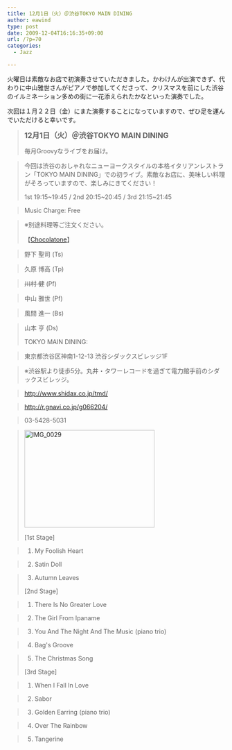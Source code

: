 ```yaml
---
title: 12月1日（火）＠渋谷TOKYO MAIN DINING
author: eawind
type: post
date: 2009-12-04T16:16:35+09:00
url: /?p=70
categories:
  - Jazz

---
```

火曜日は素敵なお店で初演奏させていただきました。かわけんが出演できず、代わりに中山雅世さんがピアノで参加してくださって、クリスマスを前にした渋谷のイルミネーション多めの街に一花添えられたかなといった演奏でした。

次回は１月２２日（金）にまた演奏することになっていますので、ぜひ足を運んでいただけると幸いです。

> **<big>12月1日（火）＠渋谷TOKYO MAIN DINING</big>**
> 
> 毎月Groovyなライブをお届け。
  
> 今回は渋谷のおしゃれなニューヨークスタイルの本格イタリアンレストラン「TOKYO MAIN DINING」での初ライブ。素敵なお店に、美味しい料理がそろっていますので、楽しみにきてください！
> 
> 1st 19:15~19:45 / 2nd 20:15~20:45 / 3rd 21:15~21:45
  
> Music Charge: Free
  
> ※別途料理等ご注文ください。
> 
> 【[Chocolatone][1]】
  
> 野下 聖司 (Ts)
  
> 久原 博高 (Tp)
  
> <span style="text-decoration: line-through;">川村 健</span> (Pf)
  
> 中山 雅世 (Pf)
  
> 風間 進一 (Bs)
  
> 山本 亨 (Ds)
> 
> TOKYO MAIN DINING:
  
> 東京都渋谷区神南1-12-13 渋谷シダックスビレッジ1F
  
> ※渋谷駅より徒歩5分。丸井・タワーレコードを過ぎて電力館手前のシダックスビレッジ。
  
> http://www.shidax.co.jp/tmd/
  
> <a href="http://r.gnavi.co.jp/g066204/" target="_blank" rel="noopener noreferrer">http://r.gnavi.co.jp/g066204/</a>
  
> 03-5428-5031
  
> <span class="mt-enclosure mt-enclosure-image" style="display: inline;"><a href="/img/wp/2009/12/IMG_0029.jpg"><img class="alignnone size-medium wp-image-860" src="/img/wp/2009/12/IMG_0029.jpg" alt="IMG_0029" width="300" height="225" srcset="/img/wp/2009/12/IMG_0029.jpg 300w, /img/wp/2009/12/IMG_0029-1024x768.jpg 1024w" sizes="(max-width: 300px) 100vw, 300px" /></a></span>
> 
> [1st Stage]
  
> 1. My Foolish Heart
  
> 2. Satin Doll
  
> 3. Autumn Leaves
> 
> [2nd Stage]
  
> 1. There Is No Greater Love
  
> 2. The Girl From Ipaname
  
> 3. You And The Night And The Music (piano trio)
  
> 4. Bag's Groove
  
> 5. The Christmas Song
> 
> [3rd Stage]
  
> 1. When I Fall In Love
  
> 2. Sabor
  
> 3. Golden Earring (piano trio)
  
> 4. Over The Rainbow
  
> 5. Tangerine

 [1]: http://www.eawind.net/?page_id=930

